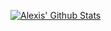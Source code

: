 [![Alexis' Github Stats](https://github-readme-stats.vercel.app/api?username=alexis-evelyn&count_private=true&show_icons=true&include_all_commits=true&theme=vision-friendly-dark)](https://github.com/anuraghazra/github-readme-stats)

<!--
**alexis-evelyn/alexis-evelyn** is a ✨ _special_ ✨ repository because its `README.md` (this file) appears on your GitHub profile.

Here are some ideas to get you started:

- 🔭 I’m currently working on ...
- 🌱 I’m currently learning ...
- 👯 I’m looking to collaborate on ...
- 🤔 I’m looking for help with ...
- 💬 Ask me about ...
- 📫 How to reach me: ...
- 😄 Pronouns: ...
- ⚡ Fun fact: ...
-->
